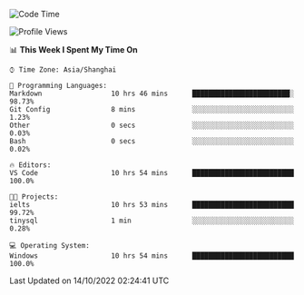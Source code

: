 <!--START_SECTION:waka-->
![Code Time](http://img.shields.io/badge/Code%20Time-216%20hrs%2040%20mins-blue)

![Profile Views](http://img.shields.io/badge/Profile%20Views-0-blue)

📊 **This Week I Spent My Time On** 

```text
⌚︎ Time Zone: Asia/Shanghai

💬 Programming Languages: 
Markdown                 10 hrs 46 mins      ████████████████████████░   98.73% 
Git Config               8 mins              ░░░░░░░░░░░░░░░░░░░░░░░░░   1.23% 
Other                    0 secs              ░░░░░░░░░░░░░░░░░░░░░░░░░   0.03% 
Bash                     0 secs              ░░░░░░░░░░░░░░░░░░░░░░░░░   0.02%

🔥 Editors: 
VS Code                  10 hrs 54 mins      █████████████████████████   100.0%

🐱‍💻 Projects: 
ielts                    10 hrs 53 mins      █████████████████████████   99.72% 
tinysql                  1 min               ░░░░░░░░░░░░░░░░░░░░░░░░░   0.28%

💻 Operating System: 
Windows                  10 hrs 54 mins      █████████████████████████   100.0%

```


 Last Updated on 14/10/2022 02:24:41 UTC
<!--END_SECTION:waka-->